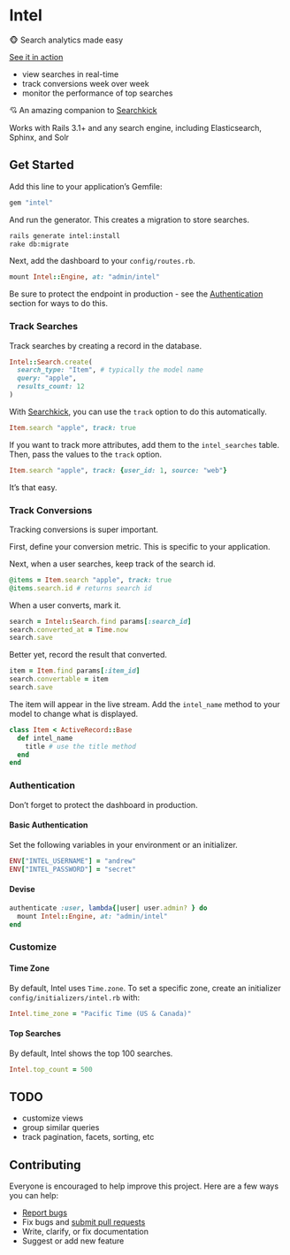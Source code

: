 # Intel

:monkey_face: Search analytics made easy

[See it in action](http://intel-demo.herokuapp.com/)

- view searches in real-time
- track conversions week over week
- monitor the performance of top searches

:cupid: An amazing companion to [Searchkick](https://github.com/ankane/searchkick)

Works with Rails 3.1+ and any search engine, including Elasticsearch, Sphinx, and Solr

## Get Started

Add this line to your application’s Gemfile:

```ruby
gem "intel"
```

And run the generator. This creates a migration to store searches.

```sh
rails generate intel:install
rake db:migrate
```

Next, add the dashboard to your `config/routes.rb`.

```ruby
mount Intel::Engine, at: "admin/intel"
```

Be sure to protect the endpoint in production - see the [Authentication](#authentication) section for ways to do this.

### Track Searches

Track searches by creating a record in the database.

```ruby
Intel::Search.create(
  search_type: "Item", # typically the model name
  query: "apple",
  results_count: 12
)
```

With [Searchkick](https://github.com/ankane/searchkick), you can use the `track` option to do this automatically.

```ruby
Item.search "apple", track: true
```

If you want to track more attributes, add them to the `intel_searches` table.  Then, pass the values to the `track` option.

```ruby
Item.search "apple", track: {user_id: 1, source: "web"}
```

It’s that easy.

### Track Conversions

Tracking conversions is super important.

First, define your conversion metric. This is specific to your application.

Next, when a user searches, keep track of the search id.

```ruby
@items = Item.search "apple", track: true
@items.search.id # returns search id
```

When a user converts, mark it.

```ruby
search = Intel::Search.find params[:search_id]
search.converted_at = Time.now
search.save
```

Better yet, record the result that converted.

```ruby
item = Item.find params[:item_id]
search.convertable = item
search.save
```

The item will appear in the live stream. Add the `intel_name` method to your model to change what is displayed.

```ruby
class Item < ActiveRecord::Base
  def intel_name
    title # use the title method
  end
end
```

### Authentication

Don’t forget to protect the dashboard in production.

#### Basic Authentication

Set the following variables in your environment or an initializer.

```ruby
ENV["INTEL_USERNAME"] = "andrew"
ENV["INTEL_PASSWORD"] = "secret"
```

#### Devise

```ruby
authenticate :user, lambda{|user| user.admin? } do
  mount Intel::Engine, at: "admin/intel"
end
```

### Customize

#### Time Zone

By default, Intel uses `Time.zone`. To set a specific zone, create an initializer `config/initializers/intel.rb` with:

```ruby
Intel.time_zone = "Pacific Time (US & Canada)"
```

#### Top Searches

By default, Intel shows the top 100 searches.

```ruby
Intel.top_count = 500
```

## TODO

- customize views
- group similar queries
- track pagination, facets, sorting, etc

## Contributing

Everyone is encouraged to help improve this project. Here are a few ways you can help:

- [Report bugs](https://github.com/ankane/intel/issues)
- Fix bugs and [submit pull requests](https://github.com/ankane/intel/pulls)
- Write, clarify, or fix documentation
- Suggest or add new feature
